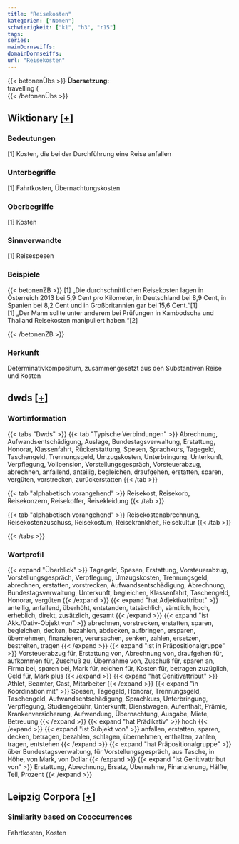 ```yaml
---
title: "Reisekosten"
kategorien: ["Nomen"]
schwierigkeit: ["k1", "h3", "r15"]
tags:
series:
mainDornseiffs:
domainDornseiffs:
url: "Reisekosten"
---
```


{{< betonenÜbs >}}
**Übersetzung:**  
travelling (  
{{< /betonenÜbs >}}

## Wiktionary [[+](https://de.wiktionary.org/wiki/Reisekosten)]

### Bedeutungen
[1] Kosten, die bei der Durchführung eine Reise anfallen  

### Unterbegriffe
[1] Fahrtkosten, Übernachtungskosten  

### Oberbegriffe
[1] Kosten  

### Sinnverwandte
[1] Reisespesen  

### Beispiele
{{< betonenZB >}}
[1] „Die durchschnittlichen Reisekosten lagen in Österreich 2013 bei 5,9 Cent pro Kilometer, in Deutschland bei 8,9 Cent, in Spanien bei 8,2 Cent und in Großbritannien gar bei 15,6 Cent.“[1]  
[1] „Der Mann sollte unter anderem bei Prüfungen in Kambodscha und Thailand Reisekosten manipuliert haben.“[2]  

{{< /betonenZB >}}
### Herkunft
Determinativkompositum, zusammengesetzt aus den Substantiven Reise und Kosten  



## dwds [[+](https://www.dwds.de/wb/Reisekosten)]

### Wortinformation
{{< tabs "Dwds" >}}
{{< tab "Typische Verbindungen" >}}
Abrechnung, Aufwandsentschädigung, Auslage, Bundestagsverwaltung, Erstattung, Honorar, Klassenfahrt, Rückerstattung, Spesen, Sprachkurs, Tagegeld, Taschengeld, Trennungsgeld, Umzugskosten, Unterbringung, Unterkunft, Verpflegung, Vollpension, Vorstellungsgespräch, Vorsteuerabzug, abrechnen, anfallend, anteilig, begleichen, draufgehen, erstatten, sparen, vergüten, vorstrecken, zurückerstatten
{{< /tab >}}

{{< tab "alphabetisch vorangehend" >}}
Reisekost, Reisekorb, Reisekonzern, Reisekoffer, Reisekleidung
{{< /tab >}}

{{< tab "alphabetisch vorangehend" >}}
Reisekostenabrechnung, Reisekostenzuschuss, Reisekostüm, Reisekrankheit, Reisekultur
{{< /tab >}}

{{< /tabs >}}

### Wortprofil
{{< expand "Überblick" >}} Tagegeld, Spesen, Erstattung, Vorsteuerabzug, Vorstellungsgespräch, Verpflegung, Umzugskosten, Trennungsgeld, abrechnen, erstatten, vorstrecken, Aufwandsentschädigung, Abrechnung, Bundestagsverwaltung, Unterkunft, begleichen, Klassenfahrt, Taschengeld, Honorar, vergüten {{< /expand >}}
{{< expand "hat Adjektivattribut" >}} anteilig, anfallend, überhöht, entstanden, tatsächlich, sämtlich, hoch, erheblich, direkt, zusätzlich, gesamt {{< /expand >}}
{{< expand "ist Akk./Dativ-Objekt von" >}} abrechnen, vorstrecken, erstatten, sparen, begleichen, decken, bezahlen, abdecken, aufbringen, ersparen, übernehmen, finanzieren, verursachen, senken, zahlen, ersetzen, bestreiten, tragen {{< /expand >}}
{{< expand "ist in Präpositionalgruppe" >}} Vorsteuerabzug für, Erstattung von, Abrechnung von, draufgehen für, aufkommen für, Zuschuß zu, Übernahme von, Zuschuß für, sparen an, Firma bei, sparen bei, Mark für, reichen für, Kosten für, betragen zuzüglich, Geld für, Mark plus {{< /expand >}}
{{< expand "hat Genitivattribut" >}} Athlet, Beamter, Gast, Mitarbeiter {{< /expand >}}
{{< expand "in Koordination mit" >}} Spesen, Tagegeld, Honorar, Trennungsgeld, Taschengeld, Aufwandsentschädigung, Sprachkurs, Unterbringung, Verpflegung, Studiengebühr, Unterkunft, Dienstwagen, Aufenthalt, Prämie, Krankenversicherung, Aufwendung, Übernachtung, Ausgabe, Miete, Betreuung {{< /expand >}}
{{< expand "hat Prädikativ" >}} hoch {{< /expand >}}
{{< expand "ist Subjekt von" >}} anfallen, erstatten, sparen, decken, betragen, bezahlen, schlagen, übernehmen, enthalten, zahlen, tragen, entstehen {{< /expand >}}
{{< expand "hat Präpositionalgruppe" >}} über Bundestagsverwaltung, für Vorstellungsgespräch, aus Tasche, in Höhe, von Mark, von Dollar {{< /expand >}}
{{< expand "ist Genitivattribut von" >}} Erstattung, Abrechnung, Ersatz, Übernahme, Finanzierung, Hälfte, Teil, Prozent {{< /expand >}}

## Leipzig Corpora [[+](https://corpora.uni-leipzig.de/en/res?word=Reisekosten&corpusId=deu_newscrawl-public_2018)]


### Similarity based on Cooccurrences
Fahrtkosten, Kosten

